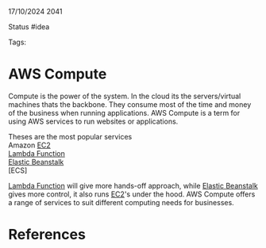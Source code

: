 17/10/2024 2041

Status #idea

Tags:

# AWS Compute

Compute is the power of the system. In the cloud its the servers/virtual machines thats the backbone. They consume most of the time and money of the business when running applications.
AWS Compute is a term for using AWS services to run websites or applications.

Theses are the most popular services  
	Amazon [EC2](./EC2.md)  
	[Lambda Function](./Lambda_Function.md)  
	[Elastic Beanstalk](./Elastic_Beanstalk.md)  
	[ECS]  

[Lambda Function](./Lambda_Function.md) will give more hands-off approach, while [Elastic Beanstalk](./Elastic_Beanstalk.md)
gives more control, it also runs [EC2](./EC2.md)'s under the hood.
AWS Compute offers a range of services to suit different computing needs for businesses.

# References
